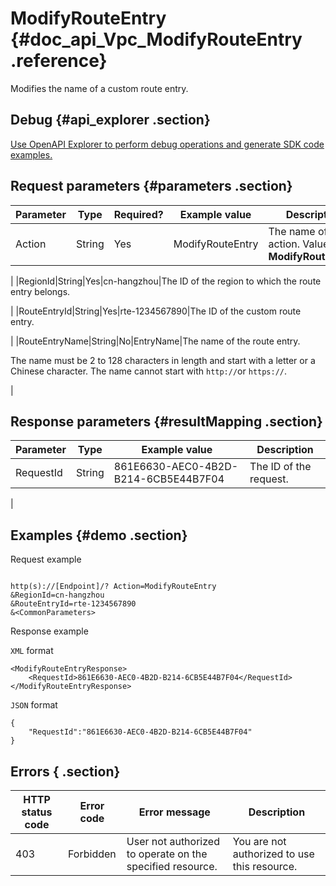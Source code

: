 # ModifyRouteEntry {#doc_api_Vpc_ModifyRouteEntry .reference}

Modifies the name of a custom route entry.

## Debug {#api_explorer .section}

[Use OpenAPI Explorer to perform debug operations and generate SDK code examples.](https://api.aliyun.com/#product=Vpc&api=ModifyRouteEntry&type=RPC&version=2016-04-28)

## Request parameters {#parameters .section}

|Parameter|Type|Required?|Example value|Description|
|---------|----|---------|-------------|-----------|
|Action|String|Yes|ModifyRouteEntry|The name of this action. Value: **ModifyRouteEntry**.

 |
|RegionId|String|Yes|cn-hangzhou|The ID of the region to which the route entry belongs.

 |
|RouteEntryId|String|Yes|rte-1234567890|The ID of the custom route entry.

 |
|RouteEntryName|String|No|EntryName|The name of the route entry.

 The name must be 2 to 128 characters in length and start with a letter or a Chinese character. The name cannot start with `http://`or `https://`.

 |

## Response parameters {#resultMapping .section}

|Parameter|Type|Example value|Description|
|---------|----|-------------|-----------|
|RequestId|String|861E6630-AEC0-4B2D-B214-6CB5E44B7F04|The ID of the request.

 |

## Examples {#demo .section}

Request example

``` {#request_demo}

http(s)://[Endpoint]/? Action=ModifyRouteEntry
&RegionId=cn-hangzhou
&RouteEntryId=rte-1234567890
&<CommonParameters>

```

Response example

`XML` format

``` {#xml_return_success_demo}
<ModifyRouteEntryResponse>
    <RequestId>861E6630-AEC0-4B2D-B214-6CB5E44B7F04</RequestId>
</ModifyRouteEntryResponse>
```

`JSON` format

``` {#json_return_success_demo}
{
	"RequestId":"861E6630-AEC0-4B2D-B214-6CB5E44B7F04"
}
```

## Errors { .section}

|HTTP status code|Error code|Error message|Description|
|----------------|----------|-------------|-----------|
|403|Forbidden|User not authorized to operate on the specified resource.|You are not authorized to use this resource.|


